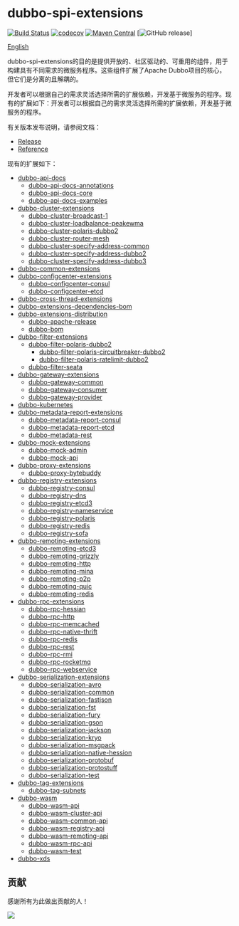 # dubbo-spi-extensions
[![Build Status](https://travis-ci.org/apache/dubbo-spi-extensions.svg?branch=master)](https://travis-ci.org/apache/dubbo-spi-extensions)
[![codecov](https://codecov.io/gh/apache/dubbo-spi-extensions/branch/master/graph/badge.svg)](https://codecov.io/gh/apache/dubbo-spi-extensions)
[![Maven Central](https://img.shields.io/maven-central/v/org.apache.dubbo/dubbo-spi-extensions.svg)](https://search.maven.org/search?q=g:org.apache.dubbo%20AND%20a:dubbo-spi-extensions)
[![GitHub release](https://img.shields.io/github/release/apache/dubbo-spi-extensions.svg)]

[English](./README.md)

dubbo-spi-extensions的目的是提供开放的、社区驱动的、可重用的组件，用于构建具有不同需求的微服务程序。这些组件扩展了Apache Dubbo项目的核心，但它们是分离的且解耦的。

开发者可以根据自己的需求灵活选择所需的扩展依赖，开发基于微服务的程序。现有的扩展如下：开发者可以根据自己的需求灵活选择所需的扩展依赖，开发基于微服务的程序。

有关版本发布说明，请参阅文档：
- [Release](https://cn.dubbo.apache.org/zh-cn/download/spi-extensions/)
- [Reference](https://cn.dubbo.apache.org/zh-cn/overview/mannual/java-sdk/reference-manual/spi/overview/)

现有的扩展如下：

- [dubbo-api-docs](dubbo-api-docs)
  - [dubbo-api-docs-annotations](dubbo-api-docs/dubbo-api-docs-annotations)
  - [dubbo-api-docs-core](dubbo-api-docs/dubbo-api-docs-core)
  - [dubbo-api-docs-examples](dubbo-api-docs/dubbo-api-docs-examples)
- [dubbo-cluster-extensions](dubbo-cluster-extensions)
  - [dubbo-cluster-broadcast-1](dubbo-cluster-extensions/dubbo-cluster-broadcast-1)
  - [dubbo-cluster-loadbalance-peakewma](dubbo-cluster-extensions/dubbo-cluster-loadbalance-peakewma)
  - [dubbo-cluster-polaris-dubbo2](dubbo-cluster-extensions/dubbo-cluster-polaris-dubbo2)
  - [dubbo-cluster-router-mesh](dubbo-cluster-extensions/dubbo-cluster-router-mesh)
  - [dubbo-cluster-specify-address-common](dubbo-cluster-extensions/dubbo-cluster-specify-address-common)
  - [dubbo-cluster-specify-address-dubbo2](dubbo-cluster-extensions/dubbo-cluster-specify-address-dubbo2)
  - [dubbo-cluster-specify-address-dubbo3](dubbo-cluster-extensions/dubbo-cluster-specify-address-dubbo3)
- [dubbo-common-extensions](dubbo-common-extensions)
- [dubbo-configcenter-extensions](dubbo-configcenter-extensions)
  - [dubbo-configcenter-consul](dubbo-configcenter-extensions/dubbo-configcenter-consul)
  - [dubbo-configcenter-etcd](dubbo-configcenter-extensions/dubbo-configcenter-etcd)
- [dubbo-cross-thread-extensions](dubbo-cross-thread-extensions)
- [dubbo-extensions-dependencies-bom](dubbo-extensions-dependencies-bom)
- [dubbo-extensions-distribution](dubbo-extensions-distribution)
  - [dubbo-apache-release](dubbo-extensions-distribution/dubbo-apache-release)
  - [dubbo-bom](dubbo-extensions-distribution/dubbo-bom)
- [dubbo-filter-extensions](dubbo-filter-extensions)
  - [dubbo-filter-polaris-dubbo2](dubbo-filter-extensions/dubbo-filter-polaris-dubbo2)
    - [dubbo-filter-polaris-circuitbreaker-dubbo2](dubbo-filter-extensions/dubbo-filter-polaris-dubbo2/dubbo-filter-polaris-circuitbreaker-dubbo2)
    - [dubbo-filter-polaris-ratelimit-dubbo2](dubbo-filter-extensions/dubbo-filter-polaris-dubbo2/dubbo-filter-polaris-ratelimit-dubbo2)
  - [dubbo-filter-seata](dubbo-filter-extensions/dubbo-filter-seata)
- [dubbo-gateway-extensions](dubbo-gateway-extensions)
  - [dubbo-gateway-common](dubbo-gateway-extensions/dubbo-gateway-common)
  - [dubbo-gateway-consumer](dubbo-gateway-extensions/dubbo-gateway-consumer)
  - [dubbo-gateway-provider](dubbo-gateway-extensions/dubbo-gateway-provider)
- [dubbo-kubernetes](dubbo-kubernetes)
- [dubbo-metadata-report-extensions](dubbo-metadata-report-extensions)
  - [dubbo-metadata-report-consul](dubbo-metadata-report-extensions/dubbo-metadata-report-consul)
  - [dubbo-metadata-report-etcd](dubbo-metadata-report-extensions/dubbo-metadata-report-etcd)
  - [dubbo-metadata-rest](dubbo-metadata-report-extensions/dubbo-metadata-rest)
- [dubbo-mock-extensions](dubbo-mock-extensions)
  - [dubbo-mock-admin](dubbo-mock-extensions/dubbo-mock-admin)
  - [dubbo-mock-api](dubbo-mock-extensions/dubbo-mock-api)
- [dubbo-proxy-extensions](dubbo-proxy-extensions)
  - [dubbo-proxy-bytebuddy](dubbo-proxy-extensions/dubbo-proxy-bytebuddy)
- [dubbo-registry-extensions](dubbo-registry-extensions)
  - [dubbo-registry-consul](dubbo-registry-extensions/dubbo-registry-consul)
  - [dubbo-registry-dns](dubbo-registry-extensions/dubbo-registry-dns)
  - [dubbo-registry-etcd3](dubbo-registry-extensions/dubbo-registry-etcd3)
  - [dubbo-registry-nameservice](dubbo-registry-extensions/dubbo-registry-nameservice)
  - [dubbo-registry-polaris](dubbo-registry-extensions/dubbo-registry-polaris)
  - [dubbo-registry-redis](dubbo-registry-extensions/dubbo-registry-redis)
  - [dubbo-registry-sofa](dubbo-registry-extensions/dubbo-registry-sofa)
- [dubbo-remoting-extensions](dubbo-remoting-extensions)
  - [dubbo-remoting-etcd3](dubbo-remoting-extensions/dubbo-remoting-etcd3)
  - [dubbo-remoting-grizzly](dubbo-remoting-extensions/dubbo-remoting-grizzly)
  - [dubbo-remoting-http](dubbo-remoting-extensions/dubbo-remoting-http)
  - [dubbo-remoting-mina](dubbo-remoting-extensions/dubbo-remoting-mina)
  - [dubbo-remoting-p2p](dubbo-remoting-extensions/dubbo-remoting-p2p)
  - [dubbo-remoting-quic](dubbo-remoting-extensions/dubbo-remoting-quic)
  - [dubbo-remoting-redis](dubbo-remoting-extensions/dubbo-remoting-redis)
- [dubbo-rpc-extensions](dubbo-rpc-extensions)
  - [dubbo-rpc-hessian](dubbo-rpc-extensions/dubbo-rpc-hessian)
  - [dubbo-rpc-http](dubbo-rpc-extensions/dubbo-rpc-http)
  - [dubbo-rpc-memcached](dubbo-rpc-extensions/dubbo-rpc-memcached)
  - [dubbo-rpc-native-thrift](dubbo-rpc-extensions/dubbo-rpc-native-thrift)
  - [dubbo-rpc-redis](dubbo-rpc-extensions/dubbo-rpc-redis)
  - [dubbo-rpc-rest](dubbo-rpc-extensions/dubbo-rpc-rest)
  - [dubbo-rpc-rmi](dubbo-rpc-extensions/dubbo-rpc-rmi)
  - [dubbo-rpc-rocketmq](dubbo-rpc-extensions/dubbo-rpc-rocketmq)
  - [dubbo-rpc-webservice](dubbo-rpc-extensions/dubbo-rpc-webservice)
- [dubbo-serialization-extensions](dubbo-serialization-extensions)
  - [dubbo-serialization-avro](dubbo-serialization-extensions/dubbo-serialization-avro)
  - [dubbo-serialization-common](dubbo-serialization-extensions/dubbo-serialization-common)
  - [dubbo-serialization-fastjson](dubbo-serialization-extensions/dubbo-serialization-fastjson)
  - [dubbo-serialization-fst](dubbo-serialization-extensions/dubbo-serialization-fst)
  - [dubbo-serialization-fury](dubbo-serialization-extensions/dubbo-serialization-fury)
  - [dubbo-serialization-gson](dubbo-serialization-extensions/dubbo-serialization-gson)
  - [dubbo-serialization-jackson](dubbo-serialization-extensions/dubbo-serialization-jackson)
  - [dubbo-serialization-kryo](dubbo-serialization-extensions/dubbo-serialization-kryo)
  - [dubbo-serialization-msgpack](dubbo-serialization-extensions/dubbo-serialization-msgpack)
  - [dubbo-serialization-native-hession](dubbo-serialization-extensions/dubbo-serialization-native-hession)
  - [dubbo-serialization-protobuf](dubbo-serialization-extensions/dubbo-serialization-protobuf)
  - [dubbo-serialization-protostuff](dubbo-serialization-extensions/dubbo-serialization-protostuff)
  - [dubbo-serialization-test](dubbo-serialization-extensions/dubbo-serialization-test)
- [dubbo-tag-extensions](dubbo-tag-extensions)
  - [dubbo-tag-subnets](dubbo-tag-extensions/dubbo-tag-subnets)
- [dubbo-wasm](dubbo-wasm)
  - [dubbo-wasm-api](dubbo-wasm/dubbo-wasm-api)
  - [dubbo-wasm-cluster-api](dubbo-wasm/dubbo-wasm-cluster-api)
  - [dubbo-wasm-common-api](dubbo-wasm/dubbo-wasm-common-api)
  - [dubbo-wasm-registry-api](dubbo-wasm/dubbo-wasm-registry-api)
  - [dubbo-wasm-remoting-api](dubbo-wasm/dubbo-wasm-remoting-api)
  - [dubbo-wasm-rpc-api](dubbo-wasm/dubbo-wasm-rpc-api)
  - [dubbo-wasm-test](dubbo-wasm/dubbo-wasm-test)
- [dubbo-xds](dubbo-xds)

## 贡献


感谢所有为此做出贡献的人！


<a href="https://github.com/apache/dubbo-spi-extensions/graphs/contributors">
  <img src="https://contributors-img.web.app/image?repo=apache/dubbo-spi-extensions" />
</a>


